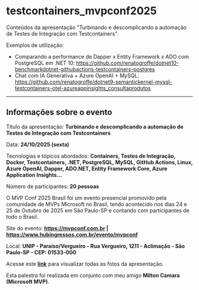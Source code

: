 # testcontainers_mvpconf2025
Conteúdos da apresentação "Turbinando e descomplicando a automação de Testes de Integração com Testcontainers".

Exemplos de utilização:
- Comparando a performance de Dapper x Entity Framework x ADO com PostgreSQL em .NET 10: https://github.com/renatogroffe/dotnet10-benchmarkdotnet-githubactions-testcontainers-postgres
- Chat com IA Generativa + Azure OpenAI + MySQL: https://github.com/renatogroffe/dotnet9-semantickernel-mysql-testcontainers-otel-azureappinsights_consultaprodutos

---

## Informações sobre o evento

Título da apresentação: **Turbinando e descomplicando a automação de Testes de Integração com Testcontainers**

Data: **24/10/2025 (sexta)**

Tecnologias e tópicos abordados: **Containers, Testes de Integração, Docker, Testcontainers, .NET, PostgreSQL, MySQL, GitHub Actions, Linux, Azure OpenAI, Dapper, ADO.NET, Entity Framework Core, Azure Application Insights...**

Número de participantes: **20 pessoas**

O MVP Conf 2025 Brasil foi um evento presencial promovido pela comunidade de MVPs Microsoft no Brasil, tendo acontecido nos dias 24 e 25 de Outubro de 2025 em São Paulo-SP e contando com participantes de todo o Brasil.

Site do evento: **https://mvpconf.com.br | https://www.hubingressos.com.br/evento/mvpconf**

Local: **UNIP - Paraíso/Vergueiro - Rua Vergueiro, 1211 - Aclimação - São Paulo-SP - CEP: 01533-000**

Acesse este [**link**](/img/) para visualizar todas as fotos da apresentação.

Esta palestra foi realizada em conjunto com meu amigo **Milton Camara (Microsoft MVP)**.
